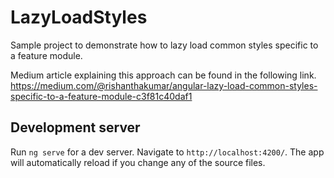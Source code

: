 # LazyLoadStyles

Sample project to demonstrate how to lazy load common styles specific to a feature module.

Medium article explaining this approach can be found in the following link.
https://medium.com/@rishanthakumar/angular-lazy-load-common-styles-specific-to-a-feature-module-c3f81c40daf1

## Development server

Run `ng serve` for a dev server. Navigate to `http://localhost:4200/`. The app will automatically reload if you change any of the source files.

